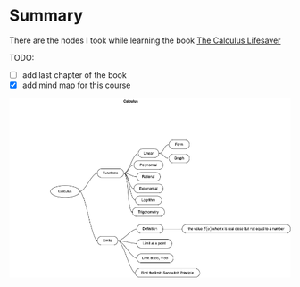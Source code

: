 # Summary

There are the nodes I took while learning the book [The Calculus Lifesaver](https://hk1lib.org/book/2291879/37bee3)

TODO:

- [ ] add last chapter of the book
- [x] add mind map for this course

![summary](images/summary.png)

